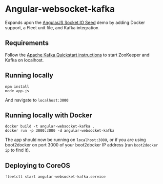 # Angular-websocket-kafka

Expands upon the [AngularJS Socket.IO Seed](https://github.com/btford/angular-socket-io-seed) demo by adding Docker support, a Fleet unit file, and Kafka integration.

## Requirements

Follow the [Apache Kafka Quickstart instructions](http://kafka.apache.org/documentation.html#quickstart) to start ZooKeeper and Kafka on localhost. 

## Running locally
```
npm install
node app.js
```
And navigate to `localhost:3000`

## Running locally with Docker
```
docker build -t angular-websocket-kafka .
docker run -p 3000:3000 -d angular-websocket-kafka
```
The app should now be running on `localhost:3000`, or if you are using boot2docker on port 3000 of your boot2docker IP address (run `boot2docker ip` to find it).

## Deploying to CoreOS
```
fleetctl start angular-websocket-kafka.service
```
